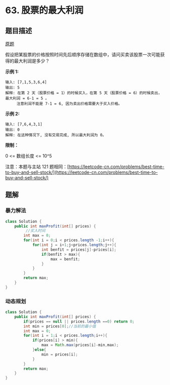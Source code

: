 # 63. 股票的最大利润

## 题目描述

[原题](https://leetcode-cn.com/problems/gu-piao-de-zui-da-li-run-lcof/)

假设把某股票的价格按照时间先后顺序存储在数组中，请问买卖该股票一次可能获得的最大利润是多少？

**示例 1:**

```text
输入: [7,1,5,3,6,4]
输出: 5
解释: 在第 2 天（股票价格 = 1）的时候买入，在第 5 天（股票价格 = 6）的时候卖出，最大利润 = 6-1 = 5 。
     注意利润不能是 7-1 = 6, 因为卖出价格需要大于买入价格。
```

**示例 2:**

```text
输入: [7,6,4,3,1]
输出: 0
解释: 在这种情况下, 没有交易完成, 所以最大利润为 0。
```

**限制：**

0 &lt;= 数组长度 &lt;= 10^5

注意：本题与主站 121 题相同：[https://leetcode-cn.com/problems/best-time-to-buy-and-sell-stock/](https://leetcode-cn.com/problems/best-time-to-buy-and-sell-stock/)

## 题解

### 暴力解法

```java
class Solution {
    public int maxProfit(int[] prices) {
         //买入时间 
        int max = 0;
        for(int i = 0;i < prices.length -1;i++){
            for(int j = i+1;j<prices.length;j++){
                int benfit = prices[j]-prices[i];
                if(benfit > max){
                    max = benfit;
                }
            }
        }
        return max;
    }
}
```

### 动态规划

```java
class Solution {
    public int maxProfit(int[] prices) {
        if(prices == null || prices.length ==0) return 0;
        int min = prices[0];//当前的最小值
        int max = 0;
        for(int i = 1;i < prices.length;i++){
            if(prices[i] > min){
                max = Math.max(prices[i]-min,max);
            }else{
                min = prices[i];
            }
        }
        return max; 
    }
}
```

